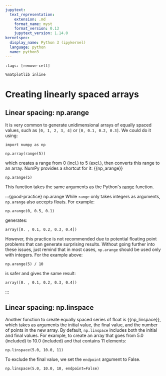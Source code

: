 ```yaml
---
jupytext:
  text_representation:
    extension: .md
    format_name: myst
    format_version: 0.13
    jupytext_version: 1.14.0
kernelspec:
  display_name: Python 3 (ipykernel)
  language: python
  name: python3
---
```


```{code-cell} ipython3
:tags: [remove-cell]

%matplotlib inline
```

# Creating linearly spaced arrays

## Linear spacing: np.arange

It is very common to generate unidimensional arrays of equally spaced values, such as `[0, 1, 2, 3, 4]` or `[0, 0.1, 0.2, 0.3]`. We could do it using:

```{code-cell} ipython3
import numpy as np

np.array(range(5))
```

which creates a range from 0 (incl.) to 5 (excl.), then converts this range to an array. NumPy provides a shortcut for it: {{np_arange}}

```{code-cell} ipython3
np.arange(5)
```

This function takes the same arguments as the Python's [range](python_for.md) function.

:::{good-practice} np.arange
While `range` only takes integers as arguments, `np.arange` also accepts floats. For example:

```
np.arange(0, 0.5, 0.1)
```

generates:

```
array([0. , 0.1, 0.2, 0.3, 0.4])
```

However, this practice is not recommended due to potential floating point problems that can generate surprising results. Without going further into these issues, just remind that in most cases, `np.arange` should be used only with integers. For the example above:

```
np.arange(5) / 10
```

is safer and gives the same result:

```
array([0. , 0.1, 0.2, 0.3, 0.4])
```
:::

## Linear spacing: np.linspace

Another function to create equally spaced series of float is {{np_linspace}}, which takes as arguments the initial value, the final value, and the number of points in the new array. By default, `np.linspace` includes both the initial and final values. For example, to create an array that goes from 5.0 (included) to 10.0 (included) and that contains 11 elements:

```{code-cell} ipython3
np.linspace(5.0, 10.0, 11)
```

To exclude the final value, we set the `endpoint` argument to False.

```{code-cell} ipython3
np.linspace(5.0, 10.0, 10, endpoint=False)
```
